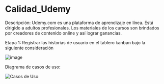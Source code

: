 # Calidad_Udemy

Descripción:
Udemy.com es una plataforma de aprendizaje en línea. Está dirigido a adultos profesionales. Los materiales de los cursos son brindados por creadores de contenido online y así lograr ganancias.

Etapa 1:  Registrar las historias de usuario  en el tablero kanban bajo la siguiente consideración

![image](https://user-images.githubusercontent.com/15520623/137440082-6850ff69-3655-4462-9e6b-8f21ed19f943.png)


Diagrama de casos de uso:

![Casos de Uso](https://user-images.githubusercontent.com/92237994/137569551-abeffea8-bfb9-404e-b97a-cc2822c05795.jpg)
